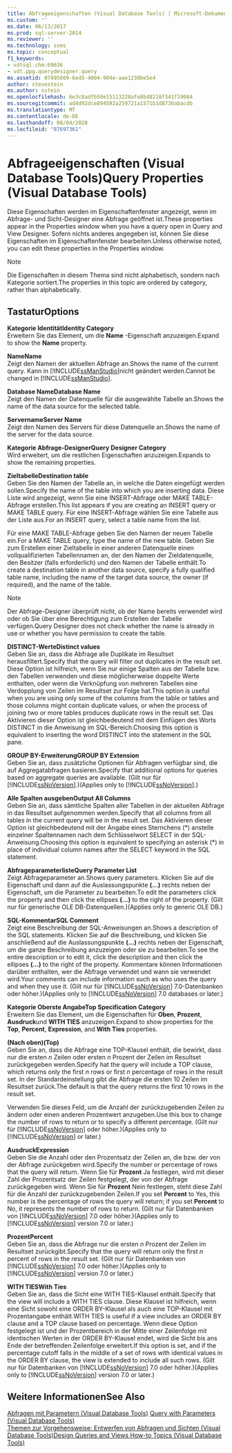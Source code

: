 ```yaml
---
title: Abfrageeigenschaften (Visual Database Tools) | Microsoft-Dokumentation
ms.custom: ''
ms.date: 06/13/2017
ms.prod: sql-server-2014
ms.reviewer: ''
ms.technology: ssms
ms.topic: conceptual
f1_keywords:
- vdtsql.chm:69636
- vdt.ppg.querydesigner.query
ms.assetid: 07495669-6ed5-4004-904e-aae1230be5e4
author: stevestein
ms.author: sstein
ms.openlocfilehash: 6e3c8adfb50e15113228afe8b48218f341f19084
ms.sourcegitcommit: ad4d92dce894592a259721a1571b1d8736abacdb
ms.translationtype: MT
ms.contentlocale: de-DE
ms.lasthandoff: 08/04/2020
ms.locfileid: "87697361"
---
```

# <a name="query-properties-visual-database-tools"></a><span data-ttu-id="3bebd-102">Abfrageeigenschaften (Visual Database Tools)</span><span class="sxs-lookup"><span data-stu-id="3bebd-102">Query Properties (Visual Database Tools)</span></span>
  <span data-ttu-id="3bebd-103">Diese Eigenschaften werden im Eigenschaftenfenster angezeigt, wenn im Abfrage- und Sicht-Designer eine Abfrage geöffnet ist.</span><span class="sxs-lookup"><span data-stu-id="3bebd-103">These properties appear in the Properties window when you have a query open in Query and View Designer.</span></span> <span data-ttu-id="3bebd-104">Sofern nichts anderes angegeben ist, können Sie diese Eigenschaften im Eigenschaftenfenster bearbeiten.</span><span class="sxs-lookup"><span data-stu-id="3bebd-104">Unless otherwise noted, you can edit these properties in the Properties window.</span></span>  
  
> [!NOTE]  
>  <span data-ttu-id="3bebd-105">Die Eigenschaften in diesem Thema sind nicht alphabetisch, sondern nach Kategorie sortiert.</span><span class="sxs-lookup"><span data-stu-id="3bebd-105">The properties in this topic are ordered by category, rather than alphabetically.</span></span>  
  
## <a name="options"></a><span data-ttu-id="3bebd-106">Tastatur</span><span class="sxs-lookup"><span data-stu-id="3bebd-106">Options</span></span>  
 <span data-ttu-id="3bebd-107">**Kategorie Identität**</span><span class="sxs-lookup"><span data-stu-id="3bebd-107">**Identity Category**</span></span>  
 <span data-ttu-id="3bebd-108">Erweitern Sie das Element, um die **Name** -Eigenschaft anzuzeigen.</span><span class="sxs-lookup"><span data-stu-id="3bebd-108">Expand to show the **Name** property.</span></span>  
  
 <span data-ttu-id="3bebd-109">**Name**</span><span class="sxs-lookup"><span data-stu-id="3bebd-109">**Name**</span></span>  
 <span data-ttu-id="3bebd-110">Zeigt den Namen der aktuellen Abfrage an.</span><span class="sxs-lookup"><span data-stu-id="3bebd-110">Shows the name of the current query.</span></span> <span data-ttu-id="3bebd-111">Kann in [!INCLUDE[ssManStudio](../../includes/ssmanstudio-md.md)]nicht geändert werden.</span><span class="sxs-lookup"><span data-stu-id="3bebd-111">Cannot be changed in [!INCLUDE[ssManStudio](../../includes/ssmanstudio-md.md)].</span></span>  
  
 <span data-ttu-id="3bebd-112">**Database Name**</span><span class="sxs-lookup"><span data-stu-id="3bebd-112">**Database Name**</span></span>  
 <span data-ttu-id="3bebd-113">Zeigt den Namen der Datenquelle für die ausgewählte Tabelle an.</span><span class="sxs-lookup"><span data-stu-id="3bebd-113">Shows the name of the data source for the selected table.</span></span>  
  
 <span data-ttu-id="3bebd-114">**Servername**</span><span class="sxs-lookup"><span data-stu-id="3bebd-114">**Server Name**</span></span>  
 <span data-ttu-id="3bebd-115">Zeigt den Namen des Servers für diese Datenquelle an.</span><span class="sxs-lookup"><span data-stu-id="3bebd-115">Shows the name of the server for the data source.</span></span>  
  
 <span data-ttu-id="3bebd-116">**Kategorie Abfrage-Designer**</span><span class="sxs-lookup"><span data-stu-id="3bebd-116">**Query Designer Category**</span></span>  
 <span data-ttu-id="3bebd-117">Wird erweitert, um die restlichen Eigenschaften anzuzeigen.</span><span class="sxs-lookup"><span data-stu-id="3bebd-117">Expands to show the remaining properties.</span></span>  
  
 <span data-ttu-id="3bebd-118">**Zieltabelle**</span><span class="sxs-lookup"><span data-stu-id="3bebd-118">**Destination table**</span></span>  
 <span data-ttu-id="3bebd-119">Geben Sie den Namen der Tabelle an, in welche die Daten eingefügt werden sollen.</span><span class="sxs-lookup"><span data-stu-id="3bebd-119">Specify the name of the table into which you are inserting data.</span></span> <span data-ttu-id="3bebd-120">Diese Liste wird angezeigt, wenn Sie eine INSERT-Abfrage oder MAKE TABLE-Abfrage erstellen.</span><span class="sxs-lookup"><span data-stu-id="3bebd-120">This list appears if you are creating an INSERT query or MAKE TABLE query.</span></span> <span data-ttu-id="3bebd-121">Für eine INSERT-Abfrage wählen Sie eine Tabelle aus der Liste aus.</span><span class="sxs-lookup"><span data-stu-id="3bebd-121">For an INSERT query, select a table name from the list.</span></span>  
  
 <span data-ttu-id="3bebd-122">Für eine MAKE TABLE-Abfrage geben Sie den Namen der neuen Tabelle ein.</span><span class="sxs-lookup"><span data-stu-id="3bebd-122">For a MAKE TABLE query, type the name of the new table.</span></span> <span data-ttu-id="3bebd-123">Geben Sie zum Erstellen einer Zieltabelle in einer anderen Datenquelle einen vollqualifizierten Tabellennamen an, der den Namen der Zieldatenquelle, den Besitzer (falls erforderlich) und den Namen der Tabelle enthält.</span><span class="sxs-lookup"><span data-stu-id="3bebd-123">To create a destination table in another data source, specify a fully qualified table name, including the name of the target data source, the owner (if required), and the name of the table.</span></span>  
  
> [!NOTE]  
>  <span data-ttu-id="3bebd-124">Der Abfrage-Designer überprüft nicht, ob der Name bereits verwendet wird oder ob Sie über eine Berechtigung zum Erstellen der Tabelle verfügen.</span><span class="sxs-lookup"><span data-stu-id="3bebd-124">Query Designer does not check whether the name is already in use or whether you have permission to create the table.</span></span>  
  
 <span data-ttu-id="3bebd-125">**DISTINCT-Werte**</span><span class="sxs-lookup"><span data-stu-id="3bebd-125">**Distinct values**</span></span>  
 <span data-ttu-id="3bebd-126">Geben Sie an, dass die Abfrage alle Duplikate im Resultset herausfiltert.</span><span class="sxs-lookup"><span data-stu-id="3bebd-126">Specify that the query will filter out duplicates in the result set.</span></span> <span data-ttu-id="3bebd-127">Diese Option ist hilfreich, wenn Sie nur einige Spalten aus der Tabelle bzw. den Tabellen verwenden und diese möglicherweise doppelte Werte enthalten, oder wenn die Verknüpfung von mehreren Tabellen eine Verdopplung von Zeilen im Resultset zur Folge hat.</span><span class="sxs-lookup"><span data-stu-id="3bebd-127">This option is useful when you are using only some of the columns from the table or tables and those columns might contain duplicate values, or when the process of joining two or more tables produces duplicate rows in the result set.</span></span> <span data-ttu-id="3bebd-128">Das Aktivieren dieser Option ist gleichbedeutend mit dem Einfügen des Worts DISTINCT in die Anweisung im SQL-Bereich.</span><span class="sxs-lookup"><span data-stu-id="3bebd-128">Choosing this option is equivalent to inserting the word DISTINCT into the statement in the SQL pane.</span></span>  
  
 <span data-ttu-id="3bebd-129">**GROUP BY-Erweiterung**</span><span class="sxs-lookup"><span data-stu-id="3bebd-129">**GROUP BY Extension**</span></span>  
 <span data-ttu-id="3bebd-130">Geben Sie an, dass zusätzliche Optionen für Abfragen verfügbar sind, die auf Aggregatabfragen basieren.</span><span class="sxs-lookup"><span data-stu-id="3bebd-130">Specify that additional options for queries based on aggregate queries are available.</span></span> <span data-ttu-id="3bebd-131">(Gilt nur für [!INCLUDE[ssNoVersion](../../includes/ssnoversion-md.md)].)</span><span class="sxs-lookup"><span data-stu-id="3bebd-131">(Applies only to [!INCLUDE[ssNoVersion](../../includes/ssnoversion-md.md)].)</span></span>  
  
 <span data-ttu-id="3bebd-132">**Alle Spalten ausgeben**</span><span class="sxs-lookup"><span data-stu-id="3bebd-132">**Output All Columns**</span></span>  
 <span data-ttu-id="3bebd-133">Geben Sie an, dass sämtliche Spalten aller Tabellen in der aktuellen Abfrage in das Resultset aufgenommen werden.</span><span class="sxs-lookup"><span data-stu-id="3bebd-133">Specify that all columns from all tables in the current query will be in the result set.</span></span> <span data-ttu-id="3bebd-134">Das Aktivieren dieser Option ist gleichbedeutend mit der Angabe eines Sternchens (\*) anstelle einzelner Spaltennamen nach dem Schlüsselwort SELECT in der SQL-Anweisung.</span><span class="sxs-lookup"><span data-stu-id="3bebd-134">Choosing this option is equivalent to specifying an asterisk (\*) in place of individual column names after the SELECT keyword in the SQL statement.</span></span>  
  
 <span data-ttu-id="3bebd-135">**Abfrageparameterliste**</span><span class="sxs-lookup"><span data-stu-id="3bebd-135">**Query Parameter List**</span></span>  
 <span data-ttu-id="3bebd-136">Zeigt Abfrageparameter an.</span><span class="sxs-lookup"><span data-stu-id="3bebd-136">Shows query parameters.</span></span> <span data-ttu-id="3bebd-137">Klicken Sie auf die Eigenschaft und dann auf die Auslassungspunkte **(...)** rechts neben der Eigenschaft, um die Parameter zu bearbeiten.</span><span class="sxs-lookup"><span data-stu-id="3bebd-137">To edit the parameters click the property and then click the ellipses **(...)** to the right of the property.</span></span> <span data-ttu-id="3bebd-138">(Gilt nur für generische OLE DB-Datenquellen.)</span><span class="sxs-lookup"><span data-stu-id="3bebd-138">(Applies only to generic OLE DB.)</span></span>  
  
 <span data-ttu-id="3bebd-139">**SQL-Kommentar**</span><span class="sxs-lookup"><span data-stu-id="3bebd-139">**SQL Comment**</span></span>  
 <span data-ttu-id="3bebd-140">Zeigt eine Beschreibung der SQL-Anweisungen an.</span><span class="sxs-lookup"><span data-stu-id="3bebd-140">Shows a description of the SQL statements.</span></span> <span data-ttu-id="3bebd-141">Klicken Sie auf die Beschreibung, und klicken Sie anschließend auf die Auslassungspunkte **(...)** rechts neben der Eigenschaft, um die ganze Beschreibung anzuzeigen oder sie zu bearbeiten.</span><span class="sxs-lookup"><span data-stu-id="3bebd-141">To see the entire description or to edit it, click the description and then click the ellipses **(...)** to the right of the property.</span></span> <span data-ttu-id="3bebd-142">Kommentare können Informationen darüber enthalten, wer die Abfrage verwendet und wann sie verwendet wird.</span><span class="sxs-lookup"><span data-stu-id="3bebd-142">Your comments can include information such as who uses the query and when they use it.</span></span> <span data-ttu-id="3bebd-143">(Gilt nur für [!INCLUDE[ssNoVersion](../../includes/ssnoversion-md.md)] 7.0-Datenbanken oder höher.)</span><span class="sxs-lookup"><span data-stu-id="3bebd-143">(Applies only to [!INCLUDE[ssNoVersion](../../includes/ssnoversion-md.md)] 7.0 databases or later.)</span></span>  
  
 <span data-ttu-id="3bebd-144">**Kategorie Oberste Angabe**</span><span class="sxs-lookup"><span data-stu-id="3bebd-144">**Top Specification Category**</span></span>  
 <span data-ttu-id="3bebd-145">Erweitern Sie das Element, um die Eigenschaften für **Oben**, **Prozent**, **Ausdruck**und **WITH TIES** anzuzeigen.</span><span class="sxs-lookup"><span data-stu-id="3bebd-145">Expand to show properties for the **Top**, **Percent**, **Expression**, and **With Ties** properties.</span></span>  
  
 <span data-ttu-id="3bebd-146">**(Nach oben)**</span><span class="sxs-lookup"><span data-stu-id="3bebd-146">**(Top)**</span></span>  
 <span data-ttu-id="3bebd-147">Geben Sie an, dass die Abfrage eine TOP-Klausel enthält, die bewirkt, dass nur die ersten *n* Zeilen oder ersten *n* Prozent der Zeilen im Resultset zurückgegeben werden.</span><span class="sxs-lookup"><span data-stu-id="3bebd-147">Specify hat the query will include a TOP clause, which returns only the first *n* rows or first *n* percentage of rows in the result set.</span></span> <span data-ttu-id="3bebd-148">In der Standardeinstellung gibt die Abfrage die ersten 10 Zeilen im Resultset zurück.</span><span class="sxs-lookup"><span data-stu-id="3bebd-148">The default is that the query returns the first 10 rows in the result set.</span></span>  
  
 <span data-ttu-id="3bebd-149">Verwenden Sie dieses Feld, um die Anzahl der zurückzugebenden Zeilen zu ändern oder einen anderen Prozentwert anzugeben.</span><span class="sxs-lookup"><span data-stu-id="3bebd-149">Use this box to change the number of rows to return or to specify a different percentage.</span></span> <span data-ttu-id="3bebd-150">(Gilt nur für [!INCLUDE[ssNoVersion](../../includes/ssnoversion-md.md)] oder höher.)</span><span class="sxs-lookup"><span data-stu-id="3bebd-150">(Applies only to [!INCLUDE[ssNoVersion](../../includes/ssnoversion-md.md)] or later.)</span></span>  
  
 <span data-ttu-id="3bebd-151">**Ausdruck**</span><span class="sxs-lookup"><span data-stu-id="3bebd-151">**Expression**</span></span>  
 <span data-ttu-id="3bebd-152">Geben Sie die Anzahl oder den Prozentsatz der Zeilen an, die bzw. der von der Abfrage zurückgeben wird.</span><span class="sxs-lookup"><span data-stu-id="3bebd-152">Specify the number or percentage of rows that the query will return.</span></span> <span data-ttu-id="3bebd-153">Wenn Sie für **Prozent** Ja festlegen, wird mit dieser Zahl der Prozentsatz der Zeilen festgelegt, der von der Abfrage zurückgegeben wird. Wenn Sie für **Prozent** Nein festlegen, steht diese Zahl für die Anzahl der zurückzugebenden Zeilen.</span><span class="sxs-lookup"><span data-stu-id="3bebd-153">If you set **Percent** to Yes, this number is the percentage of rows the query will return; if you set **Percent** to No, it represents the number of rows to return.</span></span> <span data-ttu-id="3bebd-154">(Gilt nur für Datenbanken von [!INCLUDE[ssNoVersion](../../includes/ssnoversion-md.md)] 7.0 oder höher.)</span><span class="sxs-lookup"><span data-stu-id="3bebd-154">(Applies only to [!INCLUDE[ssNoVersion](../../includes/ssnoversion-md.md)] version 7.0 or later.)</span></span>  
  
 <span data-ttu-id="3bebd-155">**Prozent**</span><span class="sxs-lookup"><span data-stu-id="3bebd-155">**Percent**</span></span>  
 <span data-ttu-id="3bebd-156">Geben Sie an, dass die Abfrage nur die ersten *n* Prozent der Zeilen im Resultset zurückgibt.</span><span class="sxs-lookup"><span data-stu-id="3bebd-156">Specify that the query will return only the first *n* percent of rows in the result set.</span></span> <span data-ttu-id="3bebd-157">(Gilt nur für Datenbanken von [!INCLUDE[ssNoVersion](../../includes/ssnoversion-md.md)] 7.0 oder höher.)</span><span class="sxs-lookup"><span data-stu-id="3bebd-157">(Applies only to [!INCLUDE[ssNoVersion](../../includes/ssnoversion-md.md)] version 7.0 or later.)</span></span>  
  
 <span data-ttu-id="3bebd-158">**WITH TIES**</span><span class="sxs-lookup"><span data-stu-id="3bebd-158">**With Ties**</span></span>  
 <span data-ttu-id="3bebd-159">Geben Sie an, dass die Sicht eine WITH TIES-Klausel enthält.</span><span class="sxs-lookup"><span data-stu-id="3bebd-159">Specify that the view will include a WITH TIES clause.</span></span> <span data-ttu-id="3bebd-160">Diese Klausel ist hilfreich, wenn eine Sicht sowohl eine ORDER BY-Klausel als auch eine TOP-Klausel mit Prozentangabe enthält.</span><span class="sxs-lookup"><span data-stu-id="3bebd-160">WITH TIES is useful if a view includes an ORDER BY clause and a TOP clause based on percentage.</span></span> <span data-ttu-id="3bebd-161">Wenn diese Option festgelegt ist und der Prozentbereich in der Mitte einer Zeilenfolge mit identischen Werten in der ORDER BY-Klausel endet, wird die Sicht bis ans Ende der betreffenden Zeilenfolge erweitert.</span><span class="sxs-lookup"><span data-stu-id="3bebd-161">If this option is set, and if the percentage cutoff falls in the middle of a set of rows with identical values in the ORDER BY clause, the view is extended to include all such rows.</span></span> <span data-ttu-id="3bebd-162">(Gilt nur für Datenbanken von [!INCLUDE[ssNoVersion](../../includes/ssnoversion-md.md)] 7.0 oder höher.)</span><span class="sxs-lookup"><span data-stu-id="3bebd-162">(Applies only to [!INCLUDE[ssNoVersion](../../includes/ssnoversion-md.md)] version 7.0 or later.)</span></span>  
  
## <a name="see-also"></a><span data-ttu-id="3bebd-163">Weitere Informationen</span><span class="sxs-lookup"><span data-stu-id="3bebd-163">See Also</span></span>  
 <span data-ttu-id="3bebd-164">[Abfragen mit Parametern &#40;Visual Database Tools&#41;](visual-database-tools.md) </span><span class="sxs-lookup"><span data-stu-id="3bebd-164">[Query with Parameters &#40;Visual Database Tools&#41;](visual-database-tools.md) </span></span>  
 [<span data-ttu-id="3bebd-165">Themen zur Vorgehensweise: Entwerfen von Abfragen und Sichten &#40;Visual Database Tools&#41;</span><span class="sxs-lookup"><span data-stu-id="3bebd-165">Design Queries and Views How-to Topics &#40;Visual Database Tools&#41;</span></span>](design-queries-and-views-how-to-topics-visual-database-tools.md)  
  
  
